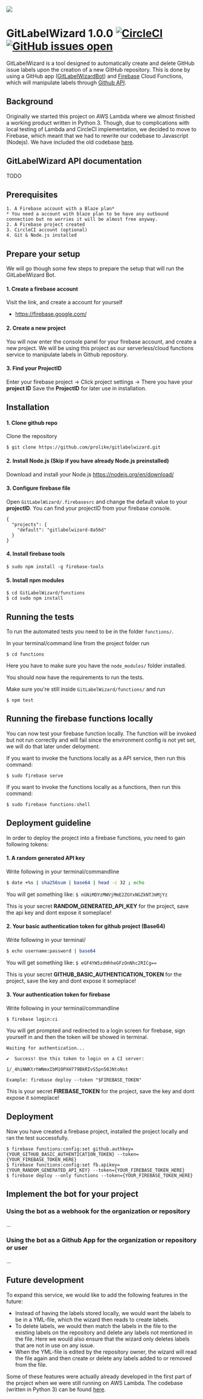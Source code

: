 ![](https://i.gyazo.com/0839e2c4186caee4f3ba67227bf2f5ea.png)


# GitLabelWizard 1.0.0 [![CircleCI](https://circleci.com/gh/prolike/GitLabelWizard/tree/master.svg?style=svg)](https://circleci.com/gh/prolike/GitLabelWizard/tree/master) [![GitHub issues open](https://img.shields.io/github/issues/Prolike/gitlabelwizard.svg?maxAge=2592000)](https://github.com/prolike/GitLabelWizard/issues)

GitLabelWizard is a tool designed to automatically create and delete GitHub issue labels upon the creation of a new GitHub repository. This is done by using a GitHub app ([GitLabelWizardBot](https://github.com/apps/gitlabelwizardbot)) and [Firebase](https://firebase.google.com/docs/functions/) Cloud Functions, which will manipulate labels through [Github API](https://developer.github.com/v3/issues/labels/).


## Background
Originally we started this project on AWS Lambda where we almost finished a working product written in Python 3. Though, due to complications with local testing of Lambda and CircleCI implementation, we decided to move to Firebase, which meant that we had to rewrite our codebase to Javascript (Nodejs). We have included the old codebase [here](https://github.com/prolike/GitLabelWizard/tree/master/backup).

## GitLabelWizard API documentation

TODO

## Prerequisites
```
1. A Firebase account with a Blaze plan* 
* You need a account with blaze plan to be have any outbound connection but no worries it will be almost free anyway.
2. A Firebase project created
3. CircleCI account (optional)
4. Git & Node.js installed
``` 
## Prepare your setup

We will go though some few steps to prepare the setup that will run the GitLabelWizard Bot. 

#### 1. Create a firebase account
Visit the link, and create a account for yourself
- https://firebase.google.com/

#### 2. Create a new project
You will now enter the console panel for your firebase account, and create a new project. We will be using this project as our serverless/cloud functions service to manipulate labels in Github repository. 

#### 3. Find your ProjectID
Enter your firebase project ->  Click project settings -> There you have your **project ID**
Save the **ProjectID** for later use in installation. 

## Installation


#### 1. Clone github repo

Clone the repository
```
$ git clone https://github.com/prolike/gitlabelwizard.git
```

#### 2. Install Node.js (Skip if you have already Node.js preinstalled)

Download and install your Node.js
https://nodejs.org/en/download/

#### 3. Configure firebase file

Open `GitLabelWizard/.firebasesrc` and change the default value to your **projectID**.
You can find your projectID from your firebase console.


```
{
  "projects": {
    "default": "gitlabelwizard-8a56d"
  }
}

```


#### 4. Install firebase tools

```
$ sudo npm install -g firebase-tools
```

#### 5. Install npm modules


```
$ cd GitLabelWizard/functions
$ cd sudo npm install
```


## Running the tests
To run the automated tests you need to be in the folder `functions/`.

In your terminal/command line from the project folder run
```
$ cd functions
```
Here you have to make sure you have the `node_modules/` folder installed.

You should now have the requirements to run the tests.

Make sure you're still inside `GitLabelWizard/functions/` and run
```
$ npm test
```

## Running the firebase functions locally

You can now test your firebase function locally.
The function will be invoked but not run correctly and will fail since the environment config is not yet set, we will do that later under deloyment.

If you want to invoke the functions locally as a API service, then run this command:
```
$ sudo firebase serve
```

If you want to invoke the functions locally as a functions, then run this command:
```
$ sudo firebase functions:shell
```



## Deployment guideline 

In order to deploy the project into a firebase functions, you need to gain following tokens:
#### 1. A random generated API key
Write following in your terminal/commandline
```bash
$ date +%s | sha256sum | base64 | head -c 32 ; echo 
```
You will get something like: 
`$ nGNiMDYzMWVjMmE2ZGYxNGZkNTJmMjYz`

This is your secret **RANDOM_GENERATED_API_KEY** for the project, save the api key and dont expose it someplace!

#### 2. Your basic authentication token for github project (Base64)

Write following in your terminal/

```bash
$ echo username:password | base64
```

You will get something like:
`$ eGF4YW5zdHhheGFzOnNhc2RICg==`

This is your secret **GITHUB_BASIC_AUTHENTICATION_TOKEN** for the project, save the key and dont expose it someplace!

#### 3. Your authentication token for firebase

Write following in your terminal/commandline

```
$ firebase login:ci
```

You will get prompted and redirected to a login screen for firebase, sign yourself in and then the token will be showed in terminal.

```
Waiting for authentication...

✔  Success! Use this token to login on a CI server:

1/_4hiNWKtrhWNmxIbM10PXH779BkRIvS5pn50JNtoNst

Example: firebase deploy --token "$FIREBASE_TOKEN"
```

This is your secret **FIREBASE_TOKEN** for the project, save the key and dont expose it someplace!

## Deployment

Now you have created a firebase project, installed the project locally and ran the test successfully.   

```
$ firebase functions:config:set github.authkey={YOUR_GITHUB_BASIC_AUTHENTICATION_TOKEN} --token={YOUR_FIREBASE_TOKEN_HERE}
$ firebase functions:config:set fb.apikey={YOUR_RANDOM_GENERATED_API_KEY} --token={YOUR_FIREBASE_TOKEN_HERE}
$ firebase deploy --only functions --token={YOUR_FIREBASE_TOKEN_HERE}
```

## Implement the bot for your project

### Using the bot as a webhook for the organization or repository
...

### Using the bot as a Github App for the organization or repository or user
...


## Future development
To expand this service, we would like to add the following features in the future:
- Instead of having the labels stored locally, we would want the labels to be in a YML-file, which the wizard then reads to create labels.
- To delete labels, we would then match the labels in the file to the existing labels on the repository and delete any labels not mentioned in the file. Here we would also ensure that the wizard only deletes labels that are not in use on any issue.
- When the YML-file is edited by the repository owner, the wizard will read the file again and then create or delete any labels added to or removed from the file.

Some of these features were actually already developed in the first part of the project when we were still running on AWS Lambda. The codebase (written in Python 3) can be found [here](https://github.com/prolike/GitLabelWizard/tree/master/backup).
